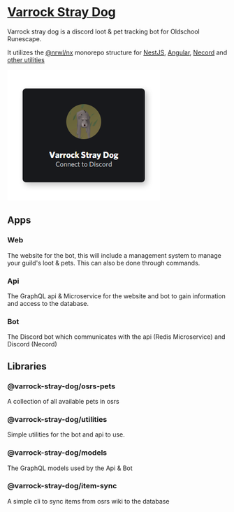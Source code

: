 # [Varrock Stray Dog](https://varrock-stray.dog)

Varrock stray dog is a discord loot & pet tracking bot for Oldschool Runescape.

It utilizes the [@nrwl/nx](https://github.com/nrwl/nx) monorepo structure for [NestJS](https://github.com/nestjs/nest), [Angular](https://github.com/angular/angular), [Necord](https://github.com/necordjs/necord) and [other utilities](https://github.com/varrock-stray-dog/Varrock-Stray-Dog/tree/master/packages)

[![Connect to discord](./assets/connect-to-discord.png)](https://discord.com/oauth2/authorize?client_id=746303551722094623&scope=bot&permissions=268627008)

## Apps

### Web

The website for the bot, this will include a management system to manage your guild's loot & pets. This can also be done through commands.

### Api

The GraphQL api & Microservice for the website and bot to gain information and access to the database.

### Bot

The Discord bot which communicates with the api (Redis Microservice) and Discord (Necord)

## Libraries

### @varrock-stray-dog/osrs-pets

A collection of all available pets in osrs

### @varrock-stray-dog/utilities

Simple utilities for the bot and api to use.

### @varrock-stray-dog/models

The GraphQL models used by the Api & Bot

### @varrock-stray-dog/item-sync

A simple cli to sync items from osrs wiki to the database
